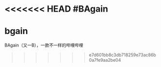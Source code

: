 <<<<<<< HEAD
#BAgain
=======
# bgain
BAgain（又一B），一款不一样的哔哩哔哩
>>>>>>> e7d601bb8c3db718259e73ac86b0a7fe9aa2be04
